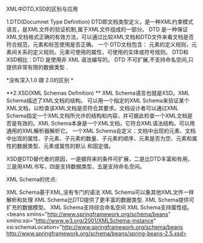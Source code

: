XML中DTD,XSD的区别与应用


<?xml version="1.0" encoding="utf-8"?>

1.DTD(Documnet Type Definition)
DTD即文档类型定义，是一种XML约束模式语言，是XML文件的验证机制,属于XML文件组成的一部分。
DTD 是一种保证XML文档格式正确的有效方法，可以通过比较XML文档和DTD文件来看文档是否符合规范，元素和标签使用是否正确。
一个 DTD文档包含：
元素的定义规则，元素间关系的定义规则，元素可使用的属性，可使用的实体或符号规则。 DTD和XSD相比：DTD 是使用非 XML 语法编写的。 DTD 不可扩展,不支持命名空间,只提供非常有限的数据类型 .

*没有深入1.0 跟 2.0的区别 *

<!DOCTYPE beans PUBLIC "-//SPRING//DTD BEAN //EN" 
"http://www.springframework.org/dtd/spring-beans.dtd">
<!DOCTYPE beans PUBLIC "-//SPRING//DTD BEAN 2.0//EN"
"http://www.springframework.org/dtd/spring-beans-2.0.dtd">
**2.XSD(XML Schemas Definition) **
XML Schema语言也就是XSD。XML Schema描述了XML文档的结构。 可以用一个指定的XML Schema来验证某个XML文档，以检查该XML文档是否符合其要求。文档设计者可以通过XML Schema指定一个XML文档所允许的结构和内容，并可据此检查一个XML文档是否是有效的。XML Schema本身是一个XML文档，它符合XML语法结构。可以用通用的XML解析器解析它。 一个XML Schema会定义：文档中出现的元素、文档中出现的属性、子元素、子元素的数量、子元素的顺序、元素是否为空、元素和属性的数据类型、元素或属性的默认 和固定值。

XSD是DTD替代者的原因，一是据将来的条件可扩展，二是比DTD丰富和有用，三是用XML书写，四是支持数据类型，五是支持命名空间。

XML Schema的优点:

XML Schema基于XML,没有专门的语法
XML Schema可以象其他XML文件一样解析和处理
XML Schema比DTD提供了更丰富的数据类型.
XML Schema提供可扩充的数据模型。
XML Schema支持综合命名空间
XML Schema支持属性组。
<beans xmlns="http://www.springframework.org/schema/beans"  
        xmlns:xsi="http://www.w3.org/2001/XMLSchema-instance"   
    xsi:schemaLocation="http://www.springframework.org/schema/beans
http://www.springframework.org/schema/beans/spring-beans-2.5.xsd>  